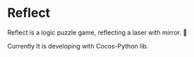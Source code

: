 # Reflect
Reflect is a logic puzzle game, reflecting a laser with mirror. 🧩

Currently It is developing with Cocos-Python lib.
